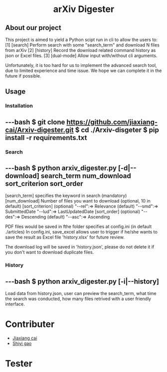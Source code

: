 <h1 align="center">arXiv Digester</h1>

## About our project

This project is aimed to yield a Python scipt run in cli to allow the users to:
[1] [search] Perform search with some "search_term" and download N files from arXiv
[2] [history] Record the download related command history as json or Excel files.
[3] [dual-mode] Allow input with/without cli arguments.

Unfortunately, it is too hard for us to implement the advanced search tool, due to limited experience and time issue.
We hope we can complete it in the future if possible.
## Usage

### Installation
---bash
$ git clone https://github.com/jiaxiang-cai/Arxiv-digester.git
$ cd ./Arxiv-disgeter
$ pip install -r requirements.txt
---

### Search

---bash
$ python arxiv_digester.py [-d|--download] search_term num_download sort_criterion sort_order
---

[search_term] specifies the keyword in search (mandatory)
[num_download] Number of files you want to download (optional, 10 in default)
[sort_criterion] (optional)
    "--rel":=> Relevance (default)
    "--smd":=> SubmittedDate
    "--lud":=> LastUpdatedDate
[sort_order] (optional)
    "--des":=> Descending (default)
    "--asc":=> Ascending

PDF files would be saved in fthe folder specifies at config.ini (in default ./articles)
In config.ini, save_excel allows user to trigger if he/she wants to save the result as Excel file 'history.xlsx' for future review.

The download log will be saved in 'history.json', please do not delete it if you don't want to download duplicate files.

### History

---bash
$ python arxiv_digester.py [-i|--history]
---

Load data from history.json, user can preview the search_term, what time the search was conducted, how many files retrived with a user friendly interface.


# Contributer
* [Jiaxiang cai](https://github.com/jiaxiang-cai)
* [Shiyi gao](https://github.com/shiyig233)

# Tester